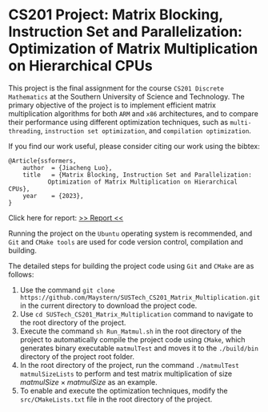 # CS201 Project: Matrix Blocking, Instruction Set and Parallelization: Optimization of Matrix Multiplication on Hierarchical CPUs

This project is the final assignment for the course `CS201 Discrete Mathematics` at the Southern University of Science and Technology. The primary objective of the project is to implement efficient matrix multiplication algorithms for both `ARM` and `x86` architectures, and to compare their performance using different optimization techniques, such as `multi-threading`, `instruction set optimization`, and `compilation optimization`.

If you find our work useful, please consider citing our work using the bibtex:
```
@Article{ssformers,
	author  = {Jiacheng Luo},
	title   = {Matrix Blocking, Instruction Set and Parallelization:
		   Optimization of Matrix Multiplication on Hierarchical CPUs},
	year    = {2023},
}
```
Click here for report: [>> Report <<](https://github.com/Maystern/SUSTech_CS201_Matrix_Multiplication/blob/main/doc/report.pdf)

Running the project on the `Ubuntu` operating system is recommended, and `Git` and `CMake tools` are used for code version control, compilation and building.

The detailed steps for building the project code using `Git` and `CMake` are as follows:

1. Use the command `git clone https://github.com/Maystern/SUSTech_CS201_Matrix_Multiplication.git` in the current directory to download the project code.
2. Use `cd SUSTech_CS201_Matrix_Multiplication` command to navigate to the root directory of the project.
3. Execute the command `sh Run_Matmul.sh` in the root directory of the project to automatically compile the project code using `CMake`, which generates binary executable `matmulTest` and moves it to the `./build/bin` directory of the project root folder.
4. In the root directory of the project, run the command `./matmulTest matmulSizeLists` to perform and test matrix multiplication of size $matmulSize \times matmulSize$ as an example.
5. To enable and execute the optimization techniques, modify the `src/CMakeLists.txt` file in the root directory of the project.
